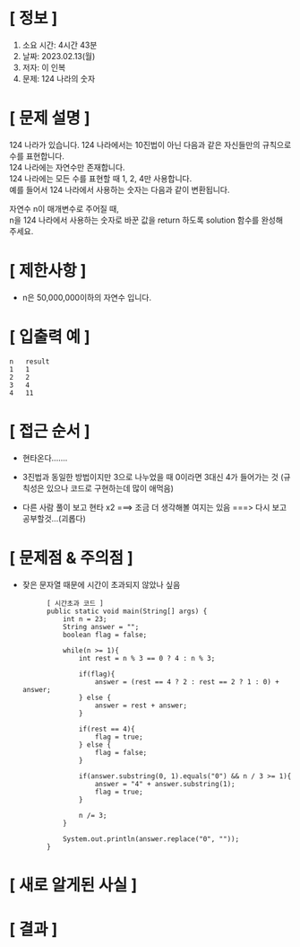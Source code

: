 # **[ 정보 ]**
1. 소요 시간: 4시간 43분
2. 날짜: 2023.02.13(월)
3. 저자: 이 인복
4. 문제: 124 나라의 숫자

# **[ 문제 설명 ]**
124 나라가 있습니다. 124 나라에서는 10진법이 아닌 다음과 같은 자신들만의 규칙으로 수를 표현합니다.   
124 나라에는 자연수만 존재합니다.   
124 나라에는 모든 수를 표현할 때 1, 2, 4만 사용합니다.   
예를 들어서 124 나라에서 사용하는 숫자는 다음과 같이 변환됩니다.

자연수 n이 매개변수로 주어질 때,   
n을 124 나라에서 사용하는 숫자로 바꾼 값을 return 하도록 solution 함수를 완성해 주세요.

# **[ 제한사항 ]**
- n은 50,000,000이하의 자연수 입니다.

# **[ 입출력 예 ]**
    n	result
    1	1
    2	2
    3	4
    4	11

# **[ 접근 순서 ]**
- 현타온다.......

- 3진법과 동일한 방법이지만 3으로 나누었을 때 0이라면 3대신 4가 들어가는 것 (규칙성은 있으나 코드로 구현하는데 많이 애먹음)

- 다른 사람 풀이 보고 현타 x2 ===> 조금 더 생각해볼 여지는 있음 ===> 다시 보고 공부할것...(괴롭다)

# **[ 문제점 & 주의점 ]**
- 잦은 문자열 때문에 시간이 초과되지 않았나 싶음


            [ 시간초과 코드 ]
            public static void main(String[] args) {
                int n = 23;
                String answer = "";
                boolean flag = false;
            
                while(n >= 1){
                    int rest = n % 3 == 0 ? 4 : n % 3;
        
                    if(flag){
                        answer = (rest == 4 ? 2 : rest == 2 ? 1 : 0) + answer;
                    } else {
                        answer = rest + answer;
                    }
        
                    if(rest == 4){
                        flag = true;
                    } else {
                        flag = false;
                    }
        
                    if(answer.substring(0, 1).equals("0") && n / 3 >= 1){
                        answer = "4" + answer.substring(1);
                        flag = true;
                    }
        
                    n /= 3;
                }
        
                System.out.println(answer.replace("0", ""));
            }

# **[ 새로 알게된 사실 ]**

# **[ 결과 ]**


